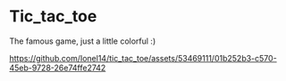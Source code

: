 # Tic_tac_toe
 The famous game, just a little colorful :)

https://github.com/Ionel14/tic_tac_toe/assets/53469111/01b252b3-c570-45eb-9728-26e74ffe2742

